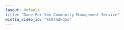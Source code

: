 ```yaml
---
layout: default
title: "Done For You Community Management Service"
wistia_video_id: "kk97hdkq5s"
---
```

